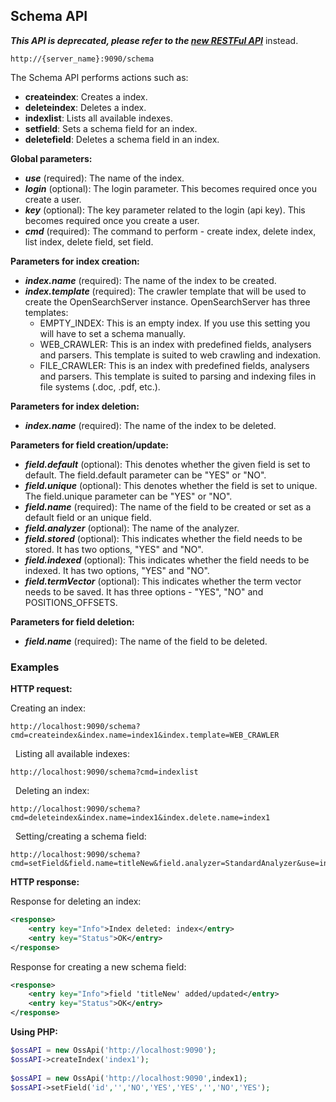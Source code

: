 ## Schema API

_**This API is deprecated, please refer to the [new RESTFul API](../api_v2/README.html)**_ instead.

    http://{server_name}:9090/schema

The Schema API performs actions such as:
* **createindex**: Creates a index.
* **deleteindex**: Deletes a index.
* **indexlist**: Lists all available indexes.
* **setfield**: Sets a schema field for an index.
* **deletefield**: Deletes a schema field in an index.

**Global parameters:**
- _**use**_ (required): The name of the index.
- _**login**_ (optional): The login parameter. This becomes required once you create a user.
- _**key**_ (optional): The key parameter related to the login (api key). This becomes required once you create a user.
- _**cmd**_ (required): The command to perform - create index, delete index, list index, delete field, set field.

**Parameters for index creation:**
- _**index.name**_ (required): The name of the index to be created.
- _**index.template**_ (required): The crawler template that will be used to create the OpenSearchServer instance. OpenSearchServer has three templates:
  - EMPTY_INDEX: This is an empty index. If you use this setting you will have to set a schema manually.
  - WEB_CRAWLER: This is an index with predefined fields, analysers and parsers. This template is suited to web crawling and indexation.
  - FILE_CRAWLER: This is an index with predefined fields, analysers and parsers. This template is suited to parsing and indexing files in file systems (.doc, .pdf, etc.).

**Parameters for index deletion:**
- _**index.name**_ (required): The name of the index to be deleted.

**Parameters for field creation/update:**
- _**field.default**_ (optional): This denotes whether the given field is set to default. The field.default parameter can be "YES" or "NO".
- _**field.unique**_ (optional): This denotes whether the field is set to unique. The field.unique parameter can be "YES" or "NO".
- _**field.name**_ (required): The name of the field to be created or set as a default field or an unique field.
- _**field.analyzer**_ (optional): The name of the analyzer.
- _**field.stored**_ (optional): This indicates whether the field needs to be stored. It has two options, "YES" and "NO".
- _**field.indexed**_ (optional): This indicates whether the field needs to be indexed. It has two options, "YES" and "NO".
- _**field.termVector**_ (optional): This indicates whether the term vector needs to be saved. It has three options - "YES", "NO" and POSITIONS_OFFSETS.

**Parameters for field deletion:**
- _**field.name**_ (required): The name of the field to be deleted.

### Examples

**HTTP request:**

Creating an index:

    http://localhost:9090/schema?cmd=createindex&index.name=index1&index.template=WEB_CRAWLER
 
Listing all available indexes:

    http://localhost:9090/schema?cmd=indexlist
 
Deleting an index:

    http://localhost:9090/schema?cmd=deleteindex&index.name=index1&index.delete.name=index1
 
Setting/creating a schema field:

    http://localhost:9090/schema?cmd=setField&field.name=titleNew&field.analyzer=StandardAnalyzer&use=index1&field.stored=YES&field.indexed=YES&term.termVector=NO
    
**HTTP response:**

Response for deleting an index:

```xml
<response>
    <entry key="Info">Index deleted: index</entry>
    <entry key="Status">OK</entry>
</response>
```

Response for creating a new schema field:

```xml
<response>
    <entry key="Info">field 'titleNew' added/updated</entry>
    <entry key="Status">OK</entry>
</response>
```

**Using PHP:**

```php
$ossAPI = new OssApi('http://localhost:9090');
$ossAPI->createIndex('index1');
  
$ossAPI = new OssApi('http://localhost:9090',index1);
$ossAPI->setField('id','','NO','YES','YES','','NO','YES');
```
